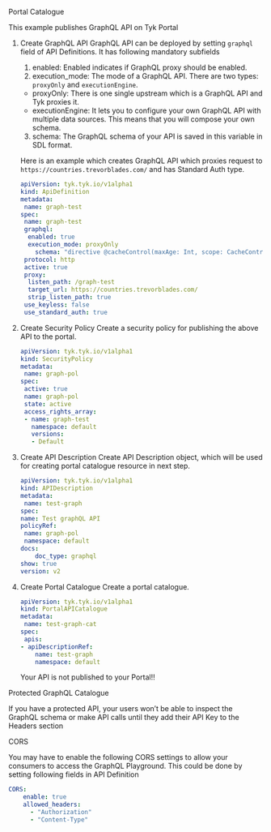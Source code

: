 Portal Catalogue

This example publishes GraphQL API on Tyk Portal

1. Create GraphQL API
    GraphQL API can be deployed by setting `graphql` field of API Definitions. It has following mandatory subfields
    1. enabled: Enabled indicates if GraphQL proxy should be enabled.
    2. execution_mode: The mode of a GraphQL API. There are two types: `proxyOnly` and `executionEngine`.
    - proxyOnly: There is one single upstream which is a GraphQL API and Tyk proxies it.
    - executionEngine: It lets you to configure your own GraphQL API with multiple data sources. This means that you will compose your own schema.
    3. schema: The GraphQL schema of your API is saved in this variable in SDL format.

    Here is an example which creates GraphQL API which proxies request to `https://countries.trevorblades.com/` and has Standard Auth type.

    ```yaml
    apiVersion: tyk.tyk.io/v1alpha1
    kind: ApiDefinition
    metadata:
     name: graph-test
    spec:
     name: graph-test
     graphql:
      enabled: true
      execution_mode: proxyOnly
        schema: "directive @cacheControl(maxAge: Int, scope: CacheControlScope) on FIELD_DEFINITION | OBJECT | INTERFACE\n\nenum CacheControlScope {\n  PUBLIC\n  PRIVATE\n}\n\ntype Continent {\n  code: ID!\n  name: String!\n  countries: [Country!]!\n}\n\ninput ContinentFilterInput {\n  code: StringQueryOperatorInput\n}\n\ntype Country {\n  code: ID!\n  name: String!\n  native: String!\n  phone: String!\n  continent: Continent!\n  capital: String\n  currency: String\n  languages: [Language!]!\n  emoji: String!\n  emojiU: String!\n  states: [State!]!\n}\n\ninput CountryFilterInput {\n  code: StringQueryOperatorInput\n  currency: StringQueryOperatorInput\n  continent: StringQueryOperatorInput\n}\n\ntype Language {\n  code: ID!\n  name: String\n  native: String\n  rtl: Boolean!\n}\n\ninput LanguageFilterInput {\n  code: StringQueryOperatorInput\n}\n\ntype Query {\n  continents(filter: ContinentFilterInput): [Continent!]!\n  continent(code: ID!): Continent\n  countries(filter: CountryFilterInput): [Country!]!\n  country(code: ID!): Country\n  languages(filter: LanguageFilterInput): [Language!]!\n  language(code: ID!): Language\n}\n\ntype State {\n  code: String\n  name: String!\n  country: Country!\n}\n\ninput StringQueryOperatorInput {\n  eq: String\n  ne: String\n  in: [String]\n  nin: [String]\n  regex: String\n  glob: String\n}\n\n\"\"\"The `Upload` scalar type represents a file upload.\"\"\"\nscalar Upload\n"
     protocol: http
     active: true
     proxy:
      listen_path: /graph-test
      target_url: https://countries.trevorblades.com/
      strip_listen_path: true
     use_keyless: false
     use_standard_auth: true   
    ```

2. Create Security Policy
    Create a security policy for publishing the above API to the portal.

    ```yaml
    apiVersion: tyk.tyk.io/v1alpha1
    kind: SecurityPolicy
    metadata:
     name: graph-pol
    spec:
     active: true
     name: graph-pol
     state: active
     access_rights_array:
     - name: graph-test
       namespace: default
       versions:
       - Default
    ```

3. Create API Description
    Create API Description object, which will be used for creating portal catalogue resource in next step.

    ```yaml
    apiVersion: tyk.tyk.io/v1alpha1
    kind: APIDescription
    metadata:
     name: test-graph
    spec:
    name: Test graphQL API
    policyRef:
     name: graph-pol
     namespace: default
    docs: 
        doc_type: graphql
    show: true
    version: v2
    ```

4. Create Portal Catalogue
    Create a portal catalogue.

    ```yaml
    apiVersion: tyk.tyk.io/v1alpha1
    kind: PortalAPICatalogue
    metadata:
     name: test-graph-cat
    spec:
     apis:
    - apiDescriptionRef:
        name: test-graph
        namespace: default
    ```

    Your API is not published to your Portal!!


Protected GraphQL Catalogue

If you have a protected API, your users won’t be able to inspect the GraphQL schema or make API calls until they add their API Key to the Headers section

CORS

You may have to enable the following CORS settings to allow your consumers to access the GraphQL Playground.
This could be done by setting following fields in API Definition

```yaml
CORS:
    enable: true
    allowed_headers:
      - "Authorization"
      - "Content-Type"
```
